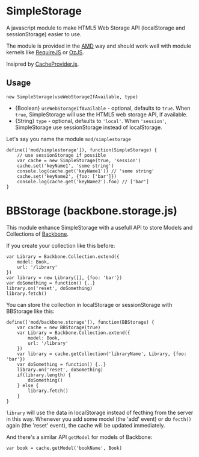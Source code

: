 SimpleStorage
=============

A javascript module to make HTML5 Web Storage API (localStorage and sessionStorage) easier to use.

The module is provided in the [AMD](https://github.com/amdjs/amdjs-api/wiki/AMD) way and should work well with module kernels like [RequireJS](http://requirejs.org/) or [OzJS](http://ozjs.org/).

Insipred by [CacheProvider.js](https://gist.github.com/aroder/871234).

## Usage


	new SimpleStorage(useWebStorageIfAvailable, type)


 * {Boolean} `useWebStorageIfAvailable` - optional, defaults to `true`. 
  When `true`, SimpleStorage will use the HTML5 web storage API, if available.
 * {String} `type` - optional, defaults to `'local'`.
 When `'session'`, SimpleStorage use sessionStorage instead of localStorage.

Let's say you name the module `mod/simplestorage`


	define(['mod/simplestorage']), function(SimpleStorage) {
		// use sessionStorage if possible 
		var cache = new SimpleStorage(true, 'session')
		cache.set('keyName1', 'some string')
		console.log(cache.get('keyName1')) // 'some string'
		cache.set('keyName2', {foo: ['bar']})
		console.log(cache.get('keyName2').foo) // ['bar']
	}


BBStorage (backbone.storage.js)
=============

This module enhance SimpleStorage with a usefull API to store Models and Collections of [Backbone](http://backbonejs.org/).

If you create your collection like this before:


	var Library = Backbone.Collection.extend({
		model: Book,
		url: '/library'
	})
	var library = new Library([], {foo: 'bar'})
	var doSomething = function() {..}
	library.on('reset', doSomething)
	library.fetch()


You can store the collection in localStorage or sessionStorage with BBStorage like this:


	define(['mod/backbone.storage']), function(BBStorage) {
		var cache = new BBStorage(true)
		var Library = Backbone.Collection.extend({
			model: Book,
			url: '/library'
		})
		var library = cache.getCollection('libraryName', Library, {foo: 'bar'})
		var doSomething = function() {..}
		library.on('reset', doSomething)
		if(library.length) {
			doSomething()
		} else {
			library.fetch()
		}
	}


`library` will use the data in localStorage instead of fecthing from the server in this way. Whenever you add some model (the 'add' event) or do `fecth()` again (the 'reset' event), the cache will be updated immediately.

And there's a similar API `getModel` for models of Backbone:


	var book = cache.getModel('bookName', Book)
